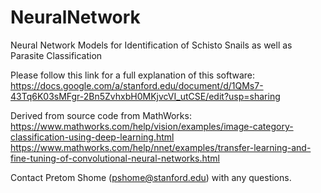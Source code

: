 # NeuralNetwork
Neural Network Models for Identification of Schisto Snails as well as Parasite Classification

Please follow this link for a full explanation of this software:
https://docs.google.com/a/stanford.edu/document/d/1QMs7-43Tq6K03sMFgr-2Bn5ZvhxbH0MKjvcVI_utCSE/edit?usp=sharing

Derived from source code from MathWorks:
https://www.mathworks.com/help/vision/examples/image-category-classification-using-deep-learning.html
https://www.mathworks.com/help/nnet/examples/transfer-learning-and-fine-tuning-of-convolutional-neural-networks.html

Contact Pretom Shome (pshome@stanford.edu) with any questions.
